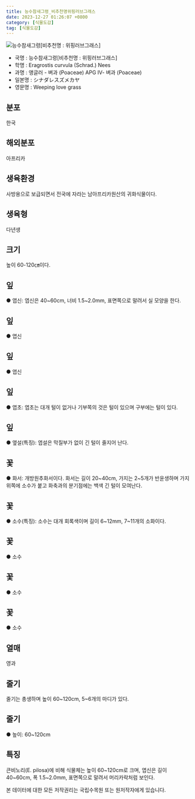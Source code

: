 ```yaml
---
title: 능수참새그령_비추천명위핑러브그래스
date: 2023-12-27 01:26:07 +0800
category: [식물도감]
tag: [식물도감]
---
```




![능수참새그령[비추천명 : 위핑러브그래스]](/fileUpload/plants/basic/Gramineae/Eragrostis/416/416_1_th2.jpg)
- 국명 : 능수참새그령[비추천명 : 위핑러브그래스]
- 학명 : Eragrostis curvula (Schrad.) Nees
- 과명 : 앵글러 - 벼과 (Poaceae) APG Ⅳ- 벼과 (Poaceae)
- 일본명 : シナダレスズメカヤ
- 영문명 : Weeping love grass


## 분포
한국
## 해외분포
아프리카
## 생육환경
사방용으로 보급되면서 전국에 자라는 남아프리카원산의 귀화식물이다.
## 생육형
다년생
## 크기
높이 60-120㎝이다.
## 잎
● 엽신: 엽신은 40~60cm, 너비 1.5~2.0mm, 표면쪽으로 말려서 실 모양을 한다.
## 잎
● 엽신
## 잎
● 엽신
## 잎
● 엽초: 엽초는 대개 털이 없거나 기부쪽의 것은 털이 있으며 구부에는 털이 있다.
## 잎
● 옆설(특징): 엽설은 막질부가 없이 긴 털이 줄지어 난다.
## 꽃
● 화서: 개방원추화서이다. 화서는 길이 20~40cm, 가지는 2~5개가 반윤생하며 가지 위쪽에 소수가 붙고 화축과의 분기점에는 백색 긴 털이 모여난다.
## 꽃
● 소수(특징): 소수는 대개 회록색이며 길이 6~12mm, 7~11개의 소화이다.
## 꽃
● 소수
## 꽃
● 소수
## 꽃
● 소수
## 열매
영과
## 줄기
줄기는 총생하며 높이 60~120cm, 5~6개의 마디가 있다.
## 줄기
● 높이: 60~120cm
## 특징
큰비노리(E. pilosa)에 비해 식물체는 높이 60~120cm로 크며, 엽신은 길이 40~60cm, 폭 1.5~2.0mm, 표면쪽으로 말려서 머리카락처럼 보인다.






본 데이터에 대한 모든 저작권리는 국립수목원 또는 원저작자에게 있습니다.
